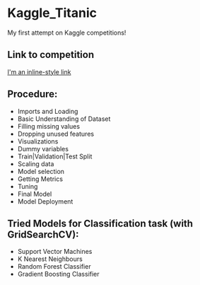 # Kaggle_Titanic
My first attempt on Kaggle competitions!

## Link to competition
[I'm an inline-style link](https://www.kaggle.com/c/titanic)

## Procedure:
* Imports and Loading
* Basic Understanding of Dataset
* Filling missing values
* Dropping unused features
* Visualizations
* Dummy variables
* Train|Validation|Test Split
* Scaling data
* Model selection
* Getting Metrics
* Tuning
* Final Model
* Model Deployment

## Tried Models for Classification task (with GridSearchCV):
* Support Vector Machines
* K Nearest Neighbours
* Random Forest Classifier
* Gradient Boosting Classifier
